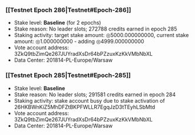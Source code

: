### [[Testnet Epoch 286|Testnet#Epoch-286]]
* Stake level: **Baseline** (for 2 epochs)
* Stake reason: No leader slots; 272788 credits earned in epoch 285
* Staking activity: target stake amount: ◎5000.000000000, current stake amount: ◎1.000000000 - adding ◎4999.000000000
* Vote account address: 3ZkQ9tbZimQe267JUYradXsDr64bPZzuxKzKkVMbNbXL
* Data Center: 201814-PL-Europe/Warsaw
### [[Testnet Epoch 285|Testnet#Epoch-285]]
* Stake level: **Baseline**
* Stake reason: No leader slots; 291581 credits earned in epoch 284
* Staking activity: stake account busy due to stake activation of 26HKBWnKiZ5MhDFZtBKPFWLLR7EgqJzD3tTEyhLSbMtd
* Vote account address: 3ZkQ9tbZimQe267JUYradXsDr64bPZzuxKzKkVMbNbXL
* Data Center: 201814-PL-Europe/Warsaw